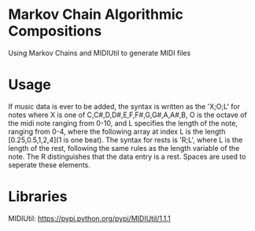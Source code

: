 # Markov Chain Algorithmic Compositions
Using Markov Chains and MIDIUtil to generate MIDI files

# Usage
If music data is ever to be added, the syntax is written as the 'X;O;L' for notes where X is one of 
C,C\#,D,D\#,E,F,F\#,G,G\#,A,A\#,B, O is the octave of the midi note ranging from 0-10, and L specifies 
the length of the note, ranging from 0-4, where the following array at index L is the length \[0.25,0.5,1,2,4\](1 is one beat). 
The syntax for rests is 'R;L', where L is the length of the rest, following the same rules as the length
variable of the note. The R distinguishes that the data entry is a rest. Spaces are used to seperate these
elements.


# Libraries
MIDIUtil: https://pypi.python.org/pypi/MIDIUtil/1.1.1
